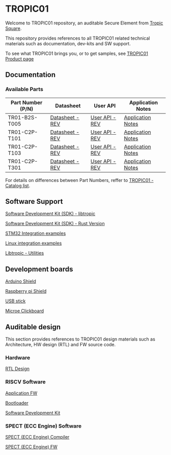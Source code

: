 # TROPIC01

Welcome to TROPIC01 repository, an auditable Secure Element from [Tropic Square](https://tropicsquare.com/).

This repository provides references to all TROPIC01 related technical materials such as documentation, dev-kits and SW support.

To see what TROPIC01 brings you, or to get samples, see [TROPIC01 Product page](https://tropicsquare.com/tropic01)

## Documentation

### Available Parts

| Part Number (P/N) | Datasheet                               |  User API                             |  Application Notes                     |
| ----------------- | --------------------------------------- | ------------------------------------- | -------------------------------------- |
| TR01-B2S-T005     |   [Datasheet - REV](https://TODO.com)   | [User API - REV](https://TODO.com)    | [Application Notes](https://TODO.com)  |
| TR01-C2P-T101     |   [Datasheet - REV](https://TODO.com)   | [User API - REV](https://TODO.com)    | [Application Notes](https://TODO.com)  |
| TR01-C2P-T103     |   [Datasheet - REV](https://TODO.com)   | [User API - REV](https://TODO.com)    | [Application Notes](https://TODO.com)  |
| TR01-C2P-T301     |   [Datasheet - REV](https://TODO.com)   | [User API - REV](https://TODO.com)    | [Application Notes](https://TODO.com)  |

For details on differences between Part Numbers, reffer to [TROPIC01 - Catalog list](https://TODO.com).


## Software Support

[Software Development Kit (SDK) - libtropic](https://github.com/tropicsquare/libtropic)

[Software Development Kit (SDK) - Rust Version](https://github.com/tropicsquare/libtropic-rs)

[STM32 Integration examples](https://github.com/tropicsquare/libtropic-stm32)

[Linux integration examples](https://github.com/tropicsquare/libtropic-linux)

[Libtropic - Utilities](https://github.com/tropicsquare/libtropic-util)


## Development boards

[Arduino Shield](http://github.com/tropicsquare/tropic01-arduino-shield-hw)

[Raspberry pi Shield](http://github.com/tropicsquare/tropic01-raspberrypi-shield-hw)

[USB stick](http://github.com/tropicsquare/tropic01-stm32u5-usb-devkit-hw)

[Microe Clickboard](http://TODO.com)


## Auditable design

This section provides references to TROPIC01 design materials such as Architecture, HW design (RTL) and FW source code.

### Hardware

[RTL Design](https://github.com/tropicsquare/tropic01-rtl)

### RISCV Software

[Application FW](https://github.com/tropicsquare/ts-tropic01-fw)

[Bootloader](https://github.com/tropicsquare/ts-tropic01-bootloader)

[Software Development Kit](https://github.com/tropicsquare/ts-sw-sdk)

### SPECT (ECC Engine) Software

[SPECT (ECC Engine) Compiler](https://github.com/tropicsquare/ts-spect-compiler)

[SPECT (ECC Engine) FW](https://github.com/tropicsquare/ts-spect-fw)

